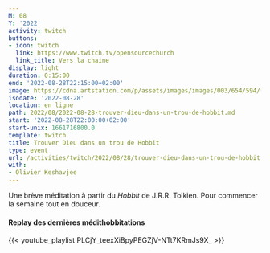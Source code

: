```yaml
---
M: 08
Y: '2022'
activity: twitch
buttons:
- icon: twitch
  link: https://www.twitch.tv/opensourcechurch
  link_title: Vers la chaine
display: light
duration: 0:15:00
end: '2022-08-28T22:15:00+02:00'
image: https://cdna.artstation.com/p/assets/images/images/003/654/594/large/sam-robberechts-finalrender1.jpg
isodate: '2022-08-28'
location: en ligne
path: 2022/08/2022-08-28-trouver-dieu-dans-un-trou-de-hobbit.md
start: '2022-08-28T22:00:00+02:00'
start-unix: 1661716800.0
template: twitch
title: Trouver Dieu dans un trou de Hobbit
type: event
url: /activities/twitch/2022/08/28/trouver-dieu-dans-un-trou-de-hobbit
with:
- Olivier Keshavjee
---
```

Une brève méditation à partir du *Hobbit* de J.R.R. Tolkien. Pour commencer la semaine tout en douceur.



#### Replay des dernières médithobbitations

{{< youtube_playlist PLCjY_teexXiBpyPEGZjV-NTt7KRmJs9X_ >}}